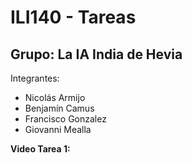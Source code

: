 # ILI140 - Tareas

## Grupo: La IA India de Hevia

Integrantes:

- Nicolás Armijo
- Benjamín Camus
- Francisco Gonzalez
- Giovanni Mealla

**Video Tarea 1:** 
